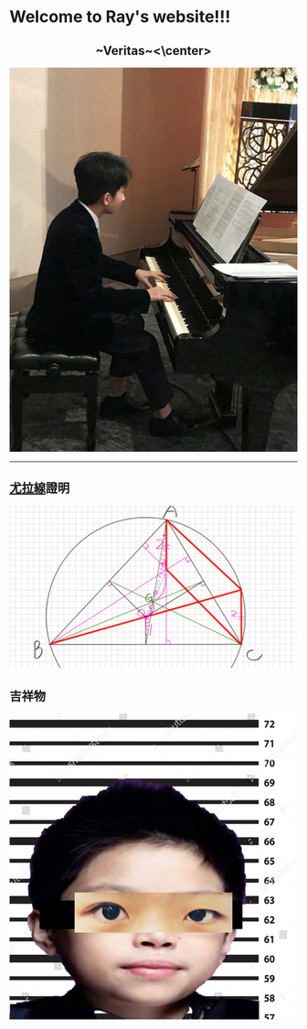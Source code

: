 # Welcome to Ray's website!!!
## <center>\~Veritas\~<\center>

![Ray](/assets/HandsomeRay.jpg)

---

## [尤拉線](https://zh.wikipedia.org/wiki/%E6%AD%90%E6%8B%89%E7%B7%9A)證明

![EulerLine](/assets/EulerLine.png)

## 吉祥物

![Jimmy](/assets/JerkJimmy.png)

